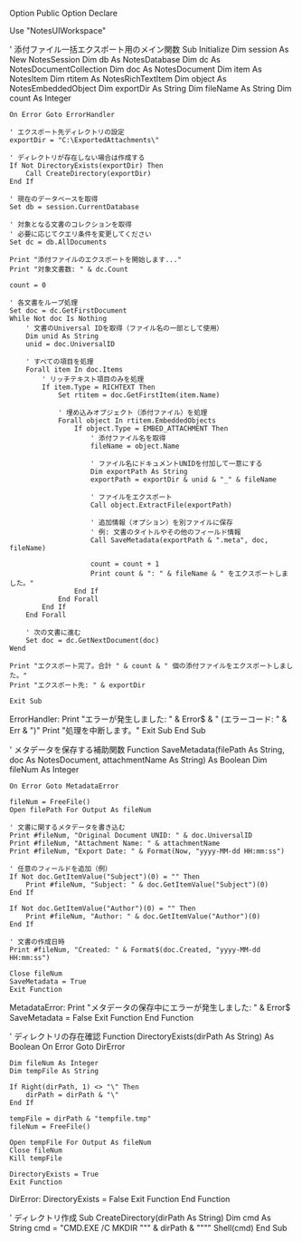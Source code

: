 Option Public
Option Declare

Use "NotesUIWorkspace"

' 添付ファイル一括エクスポート用のメイン関数
Sub Initialize
    Dim session As New NotesSession
    Dim db As NotesDatabase
    Dim dc As NotesDocumentCollection
    Dim doc As NotesDocument
    Dim item As NotesItem
    Dim rtitem As NotesRichTextItem
    Dim object As NotesEmbeddedObject
    Dim exportDir As String
    Dim fileName As String
    Dim count As Integer
    
    On Error Goto ErrorHandler
    
    ' エクスポート先ディレクトリの設定
    exportDir = "C:\ExportedAttachments\"
    
    ' ディレクトリが存在しない場合は作成する
    If Not DirectoryExists(exportDir) Then
        Call CreateDirectory(exportDir)
    End If
    
    ' 現在のデータベースを取得
    Set db = session.CurrentDatabase
    
    ' 対象となる文書のコレクションを取得
    ' 必要に応じてクエリ条件を変更してください
    Set dc = db.AllDocuments
    
    Print "添付ファイルのエクスポートを開始します..."
    Print "対象文書数: " & dc.Count
    
    count = 0
    
    ' 各文書をループ処理
    Set doc = dc.GetFirstDocument
    While Not doc Is Nothing
        ' 文書のUniversal IDを取得（ファイル名の一部として使用）
        Dim unid As String
        unid = doc.UniversalID
        
        ' すべての項目を処理
        Forall item In doc.Items
            ' リッチテキスト項目のみを処理
            If item.Type = RICHTEXT Then
                Set rtitem = doc.GetFirstItem(item.Name)
                
                ' 埋め込みオブジェクト（添付ファイル）を処理
                Forall object In rtitem.EmbeddedObjects
                    If object.Type = EMBED_ATTACHMENT Then
                        ' 添付ファイル名を取得
                        fileName = object.Name
                        
                        ' ファイル名にドキュメントUNIDを付加して一意にする
                        Dim exportPath As String
                        exportPath = exportDir & unid & "_" & fileName
                        
                        ' ファイルをエクスポート
                        Call object.ExtractFile(exportPath)
                        
                        ' 追加情報（オプション）を別ファイルに保存
                        ' 例: 文書のタイトルやその他のフィールド情報
                        Call SaveMetadata(exportPath & ".meta", doc, fileName)
                        
                        count = count + 1
                        Print count & ": " & fileName & " をエクスポートしました。"
                    End If
                End Forall
            End If
        End Forall
        
        ' 次の文書に進む
        Set doc = dc.GetNextDocument(doc)
    Wend
    
    Print "エクスポート完了。合計 " & count & " 個の添付ファイルをエクスポートしました。"
    Print "エクスポート先: " & exportDir
    
    Exit Sub
    
ErrorHandler:
    Print "エラーが発生しました: " & Error$ & " (エラーコード: " & Err & ")"
    Print "処理を中断します。"
    Exit Sub
End Sub

' メタデータを保存する補助関数
Function SaveMetadata(filePath As String, doc As NotesDocument, attachmentName As String) As Boolean
    Dim fileNum As Integer
    
    On Error Goto MetadataError
    
    fileNum = FreeFile()
    Open filePath For Output As fileNum
    
    ' 文書に関するメタデータを書き込む
    Print #fileNum, "Original Document UNID: " & doc.UniversalID
    Print #fileNum, "Attachment Name: " & attachmentName
    Print #fileNum, "Export Date: " & Format(Now, "yyyy-MM-dd HH:mm:ss")
    
    ' 任意のフィールドを追加（例）
    If Not doc.GetItemValue("Subject")(0) = "" Then
        Print #fileNum, "Subject: " & doc.GetItemValue("Subject")(0)
    End If
    
    If Not doc.GetItemValue("Author")(0) = "" Then
        Print #fileNum, "Author: " & doc.GetItemValue("Author")(0)
    End If
    
    ' 文書の作成日時
    Print #fileNum, "Created: " & Format$(doc.Created, "yyyy-MM-dd HH:mm:ss")
    
    Close fileNum
    SaveMetadata = True
    Exit Function
    
MetadataError:
    Print "メタデータの保存中にエラーが発生しました: " & Error$
    SaveMetadata = False
    Exit Function
End Function

' ディレクトリの存在確認
Function DirectoryExists(dirPath As String) As Boolean
    On Error Goto DirError
    
    Dim fileNum As Integer
    Dim tempFile As String
    
    If Right(dirPath, 1) <> "\" Then
        dirPath = dirPath & "\"
    End If
    
    tempFile = dirPath & "tempfile.tmp"
    fileNum = FreeFile()
    
    Open tempFile For Output As fileNum
    Close fileNum
    Kill tempFile
    
    DirectoryExists = True
    Exit Function
    
DirError:
    DirectoryExists = False
    Exit Function
End Function

' ディレクトリ作成
Sub CreateDirectory(dirPath As String)
    Dim cmd As String
    cmd = "CMD.EXE /C MKDIR """ & dirPath & """"
    Shell(cmd)
End Sub
